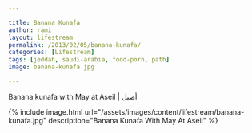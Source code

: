 ```yaml
---

title: Banana Kunafa
author: rami
layout: lifestream 
permalink: /2013/02/05/banana-kunafa/
categories: [Lifestream]
tags: [jeddah, saudi-arabia, food-porn, path] 
image: banana-kunafa.jpg

---
```


Banana kunafa with May at Aseil | أصيل 

{% include image.html url="/assets/images/content/lifestream/banana-kunafa.jpg" description="Banana Kunafa With May At Aseil" %}
